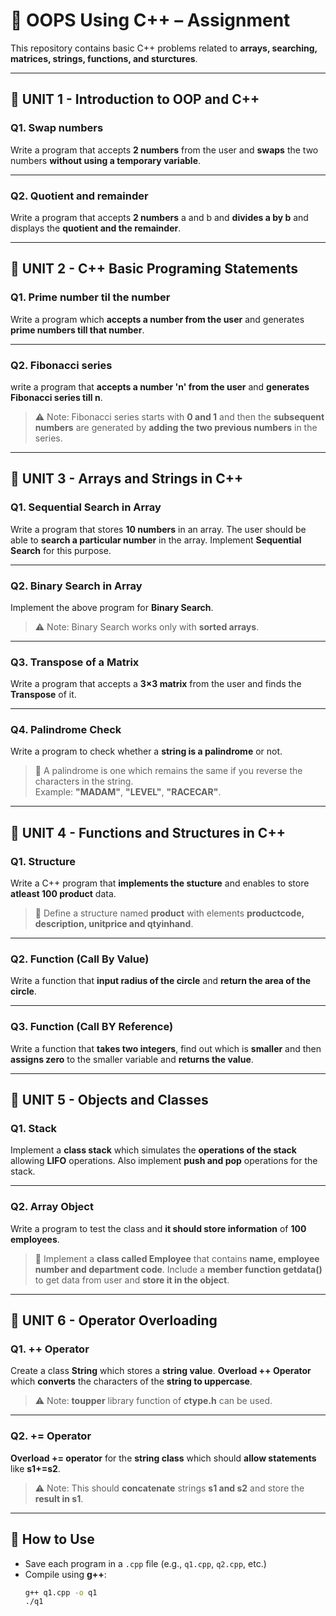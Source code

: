# 📘 OOPS Using C++ – Assignment  

This repository contains basic C++ problems related to **arrays, searching, matrices, strings, functions, and sturctures**.  

---

## 📝 UNIT 1 - Introduction to OOP and C++

### Q1. Swap numbers
Write a program that accepts **2 numbers** from the user and **swaps** the two numbers **without using a temporary variable**.

---

### Q2. Quotient and remainder
Write a program that accepts **2 numbers** a and b and **divides a by b** and displays the **quotient and the remainder**.

---

## 📝 UNIT 2 - C++ Basic Programing Statements

### Q1. Prime number til the number
Write a program which **accepts a number from the user** and generates **prime numbers till that number**.

---

### Q2. Fibonacci series
write a program that **accepts a number 'n' from the user** and **generates Fibonacci series till n**.
> ⚠️ Note: Fibonacci series starts with **0 and 1** and then the **subsequent numbers** are generated by **adding the two previous numbers** in the series.

---

## 📝 UNIT 3 - Arrays and Strings in C++

### Q1. Sequential Search in Array  
Write a program that stores **10 numbers** in an array. The user should be able to **search a particular number** in the array. Implement **Sequential Search** for this purpose.  

---

### Q2. Binary Search in Array  
Implement the above program for **Binary Search**.  
> ⚠️ Note: Binary Search works only with **sorted arrays**.  

---

### Q3. Transpose of a Matrix  
Write a program that accepts a **3×3 matrix** from the user and finds the **Transpose** of it.  

---

### Q4. Palindrome Check  
Write a program to check whether a **string is a palindrome** or not.  
> 📖 A palindrome is one which remains the same if you reverse the characters in the string.  
> Example: **"MADAM"**, **"LEVEL"**, **"RACECAR"**.  

---

## 📝 UNIT 4 - Functions and Structures in C++

### Q1. Structure
Write a C++ program that **implements the stucture** and enables to store **atleast 100 product** data.
> 📖 Define a structure named **product** with elements **productcode, description, unitprice and qtyinhand**.

---

### Q2. Function (Call By Value)
Write a function that **input radius of the circle** and **return the area of the circle**.

---

### Q3. Function (Call BY Reference)
Write a function that **takes two integers**, find out which is **smaller** and then **assigns zero** to the smaller variable and **returns the value**.

---

## 📝 UNIT 5 - Objects and Classes

### Q1. Stack
Implement a **class stack** which simulates the **operations of the stack** allowing **LIFO** operations. Also implement **push and pop** operations for the stack.

---

### Q2. Array Object
Write a program to test the class and **it should store information** of **100 employees**.
> 📖 Implement a **class called Employee** that contains **name, employee number and department code**. Include a **member function getdata()** to get data from user and **store it in the object**.

---

## 📝 UNIT 6 - Operator Overloading

### Q1. ++ Operator
Create a class **String** which stores a **string value**. **Overload ++ Operator** which **converts** the characters of the **string to uppercase**.
> ⚠️ Note: **toupper** library function of **ctype.h** can be used.

---

### Q2. += Operator
**Overload += operator** for the **string class** which should **allow statements** like **s1+=s2**.
> ⚠️ Note: This should **concatenate** strings **s1 and s2** and store the **result in s1**.

---

## 🚀 How to Use  
- Save each program in a `.cpp` file (e.g., `q1.cpp`, `q2.cpp`, etc.)  
- Compile using **g++**:  
  ```bash
  g++ q1.cpp -o q1
  ./q1
